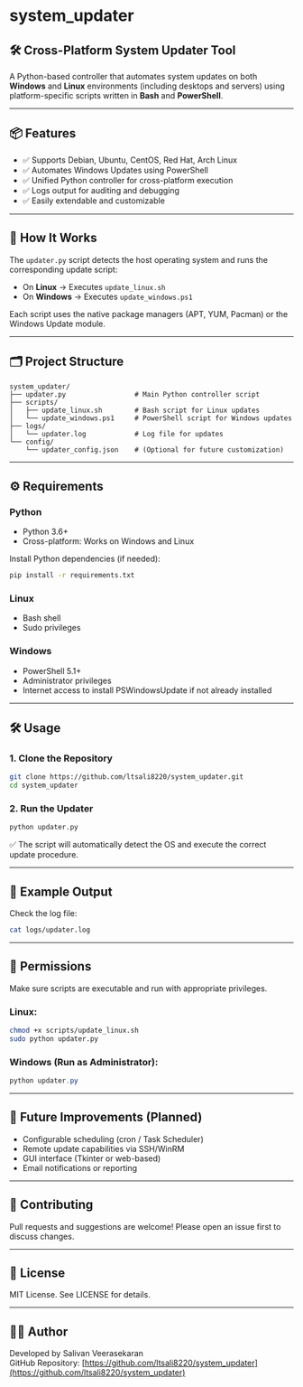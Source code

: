 # system_updater

## 🛠️ Cross-Platform System Updater Tool

A Python-based controller that automates system updates on both **Windows** and **Linux** environments (including desktops and servers) using platform-specific scripts written in **Bash** and **PowerShell**.

---

## 📦 Features

- ✅ Supports Debian, Ubuntu, CentOS, Red Hat, Arch Linux
- ✅ Automates Windows Updates using PowerShell
- ✅ Unified Python controller for cross-platform execution
- ✅ Logs output for auditing and debugging
- ✅ Easily extendable and customizable

---

## 🚀 How It Works

The `updater.py` script detects the host operating system and runs the corresponding update script:

- On **Linux** → Executes `update_linux.sh`
- On **Windows** → Executes `update_windows.ps1`

Each script uses the native package managers (APT, YUM, Pacman) or the Windows Update module.

---

## 🗂️ Project Structure

```
system_updater/
├── updater.py                 # Main Python controller script
├── scripts/
│   ├── update_linux.sh        # Bash script for Linux updates
│   └── update_windows.ps1     # PowerShell script for Windows updates
├── logs/
│   └── updater.log            # Log file for updates
└── config/
    └── updater_config.json    # (Optional for future customization)
```

---

## ⚙️ Requirements

### Python
- Python 3.6+
- Cross-platform: Works on Windows and Linux

Install Python dependencies (if needed):

```bash
pip install -r requirements.txt
```

### Linux
- Bash shell
- Sudo privileges

### Windows
- PowerShell 5.1+
- Administrator privileges
- Internet access to install PSWindowsUpdate if not already installed

---

## 🛠️ Usage

### 1. Clone the Repository

```bash
git clone https://github.com/ltsali8220/system_updater.git
cd system_updater
```

### 2. Run the Updater

```bash
python updater.py
```

✅ The script will automatically detect the OS and execute the correct update procedure.

---

## 📄 Example Output

Check the log file:

```bash
cat logs/updater.log
```

---

## 🔐 Permissions

Make sure scripts are executable and run with appropriate privileges.

### Linux:

```bash
chmod +x scripts/update_linux.sh
sudo python updater.py
```

### Windows (Run as Administrator):

```powershell
python updater.py
```

---

## 🔧 Future Improvements (Planned)

- Configurable scheduling (cron / Task Scheduler)
- Remote update capabilities via SSH/WinRM
- GUI interface (Tkinter or web-based)
- Email notifications or reporting

---

## 🤝 Contributing

Pull requests and suggestions are welcome! Please open an issue first to discuss changes.

---

## 📜 License

MIT License. See LICENSE for details.

---

## 👨‍💻 Author

Developed by Salivan Veerasekaran  
GitHub Repository: [https://github.com/ltsali8220/system_updater](https://github.com/ltsali8220/system_updater)
